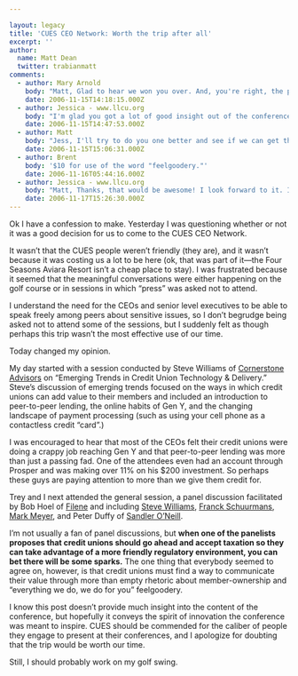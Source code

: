 ```yaml
---

layout: legacy
title: 'CUES CEO Network: Worth the trip after all'
excerpt: ''
author:
  name: Matt Dean
  twitter: trabianmatt
comments:
  - author: Mary Arnold
    body: "Matt, Glad to hear we won you over. And, you're right, the panel was a winner.\r\nThanks for blogging CEO Network!"
    date: 2006-11-15T14:18:15.000Z
  - author: Jessica - www.llcu.org
    body: "I'm glad you got a lot of good insight out of the conference. You're making me jealous because I didn't get to go.\r\n\r\nBut no, in all seriousness, any of that good \"content\" that you got that you left out, maybe you could compile when you get back and caught up, and maybe share with the rest of us? I'm itching for new ideas!\r\n\r\nThanks,\r\nJess"
    date: 2006-11-15T14:47:53.000Z
  - author: Matt
    body: "Jess, I'll try to do you one better and see if we can get the speakers to expound upon the ideas they presented for the sake of this blog.  If they're too busy then I'll do my best to convey their message."
    date: 2006-11-15T15:06:31.000Z
  - author: Brent
    body: '$10 for use of the word "feelgoodery."'
    date: 2006-11-16T05:44:16.000Z
  - author: Jessica - www.llcu.org
    body: "Matt, Thanks, that would be awesome! I look forward to it. I'll keep watching. :)"
    date: 2006-11-17T15:26:30.000Z
---
```


<p>Ok I have a confession to make.  Yesterday I was questioning whether or not it was a good decision for us to come to the <span class="caps">CUES CEO</span> Network.</p>
<p>It wasn&#8217;t that the <span class="caps">CUES</span> people weren&#8217;t friendly (they are), and it wasn&#8217;t because it was costing us a lot to be here (ok, that was part of it&#8212;the Four Seasons Aviara Resort isn&#8217;t a cheap place to stay).  I was frustrated because it seemed that the meaningful conversations were either happening on the golf course or in sessions in which &#8220;press&#8221; was asked not to attend.</p>
<p>I understand the need for the CEOs and senior level executives to be able to speak freely among peers about sensitive issues, so I don&#8217;t begrudge being asked not to attend some of the sessions, but I suddenly felt as though perhaps this trip wasn&#8217;t the most effective use of our time.</p>
<p>Today changed my opinion.</p>
<p>My day started with a session conducted by Steve Williams of <a href="http://www.crnrstone.com/">Cornerstone Advisors</a> on &#8220;Emerging Trends in Credit Union Technology &#38; Delivery.&#8221;  Steve&#8217;s discussion of emerging trends focused on the ways in which credit unions can add value to their members and included an introduction to peer-to-peer lending, the online habits of Gen Y, and the changing landscape of payment processing (such as using your cell phone as a contactless credit &#8220;card&#8221;.)</p>
<p>I was encouraged to hear that most of the CEOs felt their credit unions were doing a crappy job reaching Gen Y and that peer-to-peer lending was more than just a passing fad.  One of the attendees even had an account through Prosper and was making over 11% on his $200 investment.  So perhaps these guys are paying attention to more than we give them credit for.</p>
<p>Trey and I next attended the general session, a panel discussion facilitated by Bob Hoel of <a href="http://www.filene.org">Filene</a> and including <a href="http://www.crnrstone.com/teammember.aspx?id=2">Steve Williams</a>, <a href="http://www.thinkdsi.com/aboutus/schuurmans.asp">Franck Schuurmans</a>, <a href="http://filene.org/home/about/staff/meyer">Mark Meyer</a>, and Peter Duffy of <a href="http://www.sandleroneill.com/">Sandler O&#8217;Neill</a>.</p>
<p>I&#8217;m not usually a fan of panel discussions, but <strong>when one of the panelists proposes that credit unions should go ahead and accept taxation so they can take advantage of a more friendly regulatory environment, you can bet there will be some sparks.</strong>  The one thing that everybody seemed to agree on, however, is that credit unions must find a way to communicate their value through more than empty rhetoric about member-ownership and &#8220;everything we do, we do for you&#8221; feelgoodery.</p>
<p>I know this post doesn&#8217;t provide much insight into the content of the conference, but hopefully it conveys the spirit of innovation the conference was meant to inspire.  <span class="caps">CUES</span> should be commended for the caliber of people they engage to present at their conferences, and I apologize for doubting that the trip would be worth our time.</p>
<p>Still, I should probably work on my golf swing.</p>